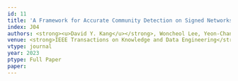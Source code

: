 ```yaml
---
id: 11
title: 'A Framework for Accurate Community Detection on Signed Networks Using Adversarial Learning'
index: J04
authors: <strong><u>David Y. Kang</u></strong>, Woncheol Lee, Yeon-Chang Lee, Kyungsik Han, and Sang-Wook Kim
venue: <strong>IEEE Transactions on Knowledge and Data Engineering</strong> (SCIE)
vtype: journal
year: 2023
ptype: Full Paper
paper: 
---
```

